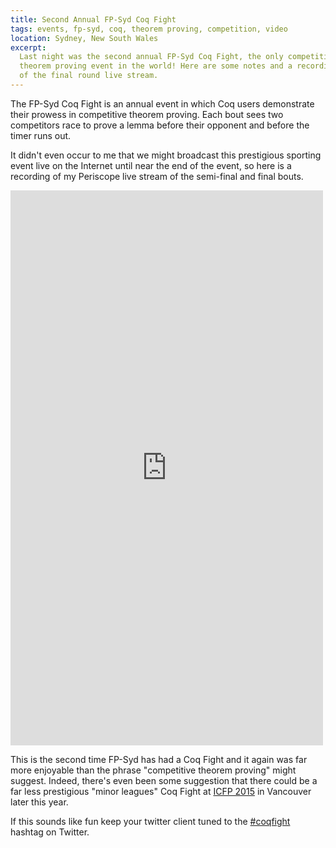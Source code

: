 ```yaml
---
title: Second Annual FP-Syd Coq Fight
tags: events, fp-syd, coq, theorem proving, competition, video
location: Sydney, New South Wales
excerpt: 
  Last night was the second annual FP-Syd Coq Fight, the only competitive
  theorem proving event in the world! Here are some notes and a recording
  of the final round live stream.
---
```


The FP-Syd Coq Fight is an annual event in which Coq users demonstrate their
prowess in competitive theorem proving. Each bout sees two competitors race to
prove a lemma before their opponent and before the timer runs out.

It didn't even occur to me that we might broadcast this prestigious sporting
event live on the Internet until near the end of the event, so here is
a recording of my Periscope live stream of the semi-final and final bouts.

<iframe src="https://player.vimeo.com/video/131653016" width="500" height="888" frameborder="0" webkitallowfullscreen mozallowfullscreen allowfullscreen><p><a href="https://vimeo.com/131653016">FP-Syd Coq Fight 2015 Final - Amos Robinson vs Mitch Buckley</a> from <a href="https://vimeo.com/user2383345">Thomas Sutton</a> on <a href="https://vimeo.com">Vimeo</a>.</p></iframe>

This is the second time FP-Syd has had a Coq Fight and it again was far more
enjoyable than the phrase "competitive theorem proving" might suggest. Indeed,
there's even been some suggestion that there could be a far less prestigious
"minor leagues" Coq Fight at [ICFP 2015](http://icfpconference.org/icfp2015/)
in Vancouver later this year.

If this sounds like fun keep your twitter client tuned to the [#coqfight][]
hashtag on Twitter.

[#coqfight]: https://twitter.com/search?q=%23coqfight
